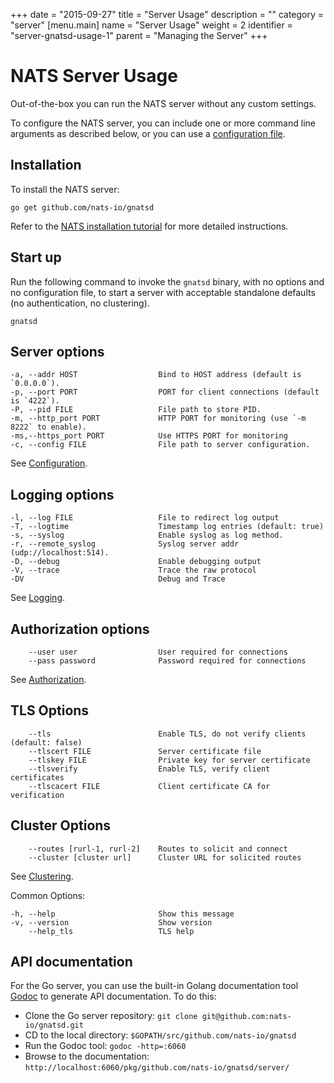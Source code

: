 +++
date = "2015-09-27"
title = "Server Usage"
description = ""
category = "server"
[menu.main]
  name = "Server Usage"
  weight = 2
  identifier = "server-gnatsd-usage-1"
  parent = "Managing the Server"
+++

# NATS Server Usage

Out-of-the-box you can run the NATS server without any custom settings.

To configure the NATS server, you can include one or more command line arguments as described below, or you can use a [configuration file](/documentation/server/gnatsd-config).

## Installation

To install the NATS server:

```
go get github.com/nats-io/gnatsd
```

Refer to the [NATS installation tutorial](/documentation/tutorials/gnatsd-install/) for more detailed instructions.

## Start up

Run the following command to invoke the `gnatsd` binary, with no options and no configuration file, to start a server with acceptable standalone defaults (no authentication, no clustering).

```
gnatsd
```

## Server options

    -a, --addr HOST                  Bind to HOST address (default is `0.0.0.0`).
    -p, --port PORT                  PORT for client connections (default is `4222`).
    -P, --pid FILE                   File path to store PID.
    -m, --http_port PORT             HTTP PORT for monitoring (use `-m 8222` to enable).
    -ms,--https_port PORT            Use HTTPS PORT for monitoring
    -c, --config FILE                File path to server configuration.

See [Configuration](/documentation/server/gnatsd-config).

## Logging options

    -l, --log FILE                   File to redirect log output
    -T, --logtime                    Timestamp log entries (default: true)
    -s, --syslog                     Enable syslog as log method.
    -r, --remote_syslog              Syslog server addr (udp://localhost:514).
    -D, --debug                      Enable debugging output
    -V, --trace                      Trace the raw protocol
    -DV                              Debug and Trace

See [Logging](/documentation/server/gnatsd-logging).

## Authorization options

        --user user                  User required for connections
        --pass password              Password required for connections

See [Authorization](/documentation/server/gnatsd-authorization).

## TLS Options

        --tls                        Enable TLS, do not verify clients (default: false)
        --tlscert FILE               Server certificate file
        --tlskey FILE                Private key for server certificate
        --tlsverify                  Enable TLS, verify client certificates
        --tlscacert FILE             Client certificate CA for verification

## Cluster Options

        --routes [rurl-1, rurl-2]    Routes to solicit and connect
        --cluster [cluster url]      Cluster URL for solicited routes

See [Clustering](/documentation/server/gnatsd-cluster).

Common Options:

    -h, --help                       Show this message
    -v, --version                    Show version    
        --help_tls                   TLS help


## API documentation

For the Go server, you can use the built-in Golang documentation tool [Godoc](https://godoc.org/golang.org/x/tools/cmd/godoc) to generate API documentation. To do this:

- Clone the Go server repository: `git clone git@github.com:nats-io/gnatsd.git`
- CD to the local directory: `$GOPATH/src/github.com/nats-io/gnatsd`
- Run the Godoc tool: `godoc -http=:6060`
- Browse to the documentation: `http://localhost:6060/pkg/github.com/nats-io/gnatsd/server/`
